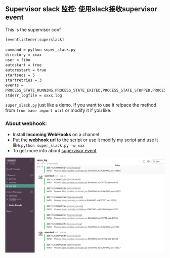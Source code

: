 ## Supervisor slack 监控: 使用slack接收supervisor event

This is the supervisor conf

```
[eventlistener:superslack]

command = python super_slack.py
directory = xxxx
user = fibo
autostart = true
autorestart = true
startsecs = 5
startretries = 3
events = PROCESS_STATE_RUNNING,PROCESS_STATE_EXITED,PROCESS_STATE_STOPPED,PROCESS_STATE_FATAL,SUPERVISOR_STATE_CHANGE
stderr_logfile = xxxx.log
```

`super_slack.py` just like a demo. If you want to use it relpace the method from `from base import util` or modify it if you like.

### About webhook:
- Install **Incoming WebHooks** on a channel
- Put the **webhook url** to the script  or use it modify my script and use it like `python super_slack.py -w xxx` 
- To get more info about [supervisor event](http://supervisord.org/events.html)



![效果图](./%E6%95%88%E6%9E%9C%E5%9B%BE.jpeg)
